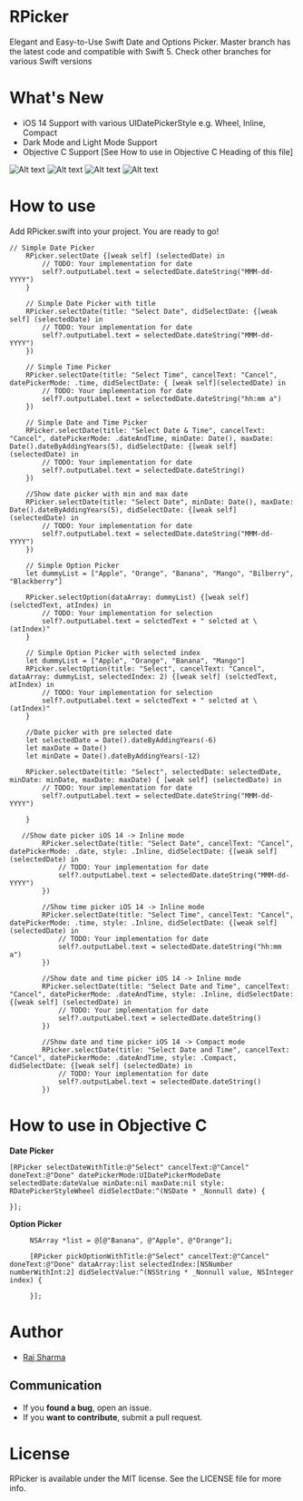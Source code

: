 # RPicker
Elegant and Easy-to-Use Swift Date and Options Picker.
Master branch has the latest code and compatible with Swift 5. Check other branches for various Swift versions

# What's New
* iOS 14 Support with various UIDatePickerStyle e.g. Wheel, Inline, Compact
* Dark Mode and Light Mode Support
* Objective C Support [See How to use in Objective C Heading of this file]

![Alt text](https://github.com/rheyansh/RPicker/blob/master/Screenshots/1.png)
![Alt text](https://github.com/rheyansh/RPicker/blob/master/Screenshots/2.png)
![Alt text](https://github.com/rheyansh/RPicker/blob/master/Screenshots/3.png)
![Alt text](https://github.com/rheyansh/RPicker/blob/master/Screenshots/4.png)

# How to use
Add RPicker.swift into your project.
You are ready to go!

    // Simple Date Picker
        RPicker.selectDate {[weak self] (selectedDate) in
            // TODO: Your implementation for date
            self?.outputLabel.text = selectedDate.dateString("MMM-dd-YYYY")
        }
        
        // Simple Date Picker with title
        RPicker.selectDate(title: "Select Date", didSelectDate: {[weak self] (selectedDate) in
            // TODO: Your implementation for date
            self?.outputLabel.text = selectedDate.dateString("MMM-dd-YYYY")
        })
        
        // Simple Time Picker
        RPicker.selectDate(title: "Select Time", cancelText: "Cancel", datePickerMode: .time, didSelectDate: { [weak self](selectedDate) in
            // TODO: Your implementation for date
            self?.outputLabel.text = selectedDate.dateString("hh:mm a")
        })
        
        // Simple Date and Time Picker
        RPicker.selectDate(title: "Select Date & Time", cancelText: "Cancel", datePickerMode: .dateAndTime, minDate: Date(), maxDate: Date().dateByAddingYears(5), didSelectDate: {[weak self] (selectedDate) in
            // TODO: Your implementation for date
            self?.outputLabel.text = selectedDate.dateString()
        })
        
        //Show date picker with min and max date
        RPicker.selectDate(title: "Select Date", minDate: Date(), maxDate: Date().dateByAddingYears(5), didSelectDate: {[weak self] (selectedDate) in
            // TODO: Your implementation for date
            self?.outputLabel.text = selectedDate.dateString("MMM-dd-YYYY")
        })
        
        // Simple Option Picker
        let dummyList = ["Apple", "Orange", "Banana", "Mango", "Bilberry", "Blackberry"]

        RPicker.selectOption(dataArray: dummyList) {[weak self] (selctedText, atIndex) in
            // TODO: Your implementation for selection
            self?.outputLabel.text = selctedText + " selcted at \(atIndex)"
        }
        
        // Simple Option Picker with selected index
        let dummyList = ["Apple", "Orange", "Banana", "Mango"]
        RPicker.selectOption(title: "Select", cancelText: "Cancel", dataArray: dummyList, selectedIndex: 2) {[weak self] (selctedText, atIndex) in
            // TODO: Your implementation for selection
            self?.outputLabel.text = selctedText + " selcted at \(atIndex)"
        }
        
        //Date picker with pre selected date
        let selectedDate = Date().dateByAddingYears(-6)
        let maxDate = Date()
        let minDate = Date().dateByAddingYears(-12)
        
        RPicker.selectDate(title: "Select", selectedDate: selectedDate, minDate: minDate, maxDate: maxDate) { [weak self] (selectedDate) in
            // TODO: Your implementation for date
            self?.outputLabel.text = selectedDate.dateString("MMM-dd-YYYY")
            
        }
        
       //Show date picker iOS 14 -> Inline mode
            RPicker.selectDate(title: "Select Date", cancelText: "Cancel", datePickerMode: .date, style: .Inline, didSelectDate: {[weak self] (selectedDate) in
                // TODO: Your implementation for date
                self?.outputLabel.text = selectedDate.dateString("MMM-dd-YYYY")
            })
            
            //Show time picker iOS 14 -> Inline mode
            RPicker.selectDate(title: "Select Time", cancelText: "Cancel", datePickerMode: .time, style: .Inline, didSelectDate: {[weak self] (selectedDate) in
                // TODO: Your implementation for date
                self?.outputLabel.text = selectedDate.dateString("hh:mm a")
            })
            
            //Show date and time picker iOS 14 -> Inline mode
            RPicker.selectDate(title: "Select Date and Time", cancelText: "Cancel", datePickerMode: .dateAndTime, style: .Inline, didSelectDate: {[weak self] (selectedDate) in
                // TODO: Your implementation for date
                self?.outputLabel.text = selectedDate.dateString()
            })
            
            //Show date and time picker iOS 14 -> Compact mode
            RPicker.selectDate(title: "Select Date and Time", cancelText: "Cancel", datePickerMode: .dateAndTime, style: .Compact, didSelectDate: {[weak self] (selectedDate) in
                // TODO: Your implementation for date
                self?.outputLabel.text = selectedDate.dateString()
            })
        

# How to use in Objective C
**Date Picker**

    [RPicker selectDateWithTitle:@"Select" cancelText:@"Cancel" doneText:@"Done" datePickerMode:UIDatePickerModeDate selectedDate:dateValue minDate:nil maxDate:nil style: RDatePickerStyleWheel didSelectDate:^(NSDate * _Nonnull date) {
       
    }];
     
**Option Picker**

         NSArray *list = @[@"Banana", @"Apple", @"Orange"];
         
         [RPicker pickOptionWithTitle:@"Select" cancelText:@"Cancel" doneText:@"Done" dataArray:list selectedIndex:[NSNumber numberWithInt:2] didSelectValue:^(NSString * _Nonnull value, NSInteger index) {
            
         }];

# Author   

* [Raj Sharma](https://github.com/rheyansh)

## Communication

* If you **found a bug**, open an issue.
* If you **want to contribute**, submit a pull request.

# License
RPicker is available under the MIT license. See the LICENSE file for more info.
